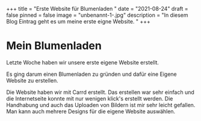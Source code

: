 +++
title = "Erste Website für Blumenladen "
date = "2021-08-24"
draft = false
pinned = false
image = "unbenannt-1-.jpg"
description = "In diesem Blog Eintrag geht es um meine erste eigne Website. "
+++
# Mein Blumenladen 

Letzte Woche haben wir unsere erste eigene Website erstellt.

Es ging darum einen Blumenladen zu gründen und dafür eine Eigene Website zu erstellen. 

Die Website haben wir mit Carrd erstellt. Das erstellen war sehr einfach und die Internetseite konnte mit nur wenigen klick's erstellt werden. Die Handhabung und auch das Uploaden von Bildern ist mir sehr leicht gefallen. Man kann auch mehrere Designs für die eigene Website auswählen.